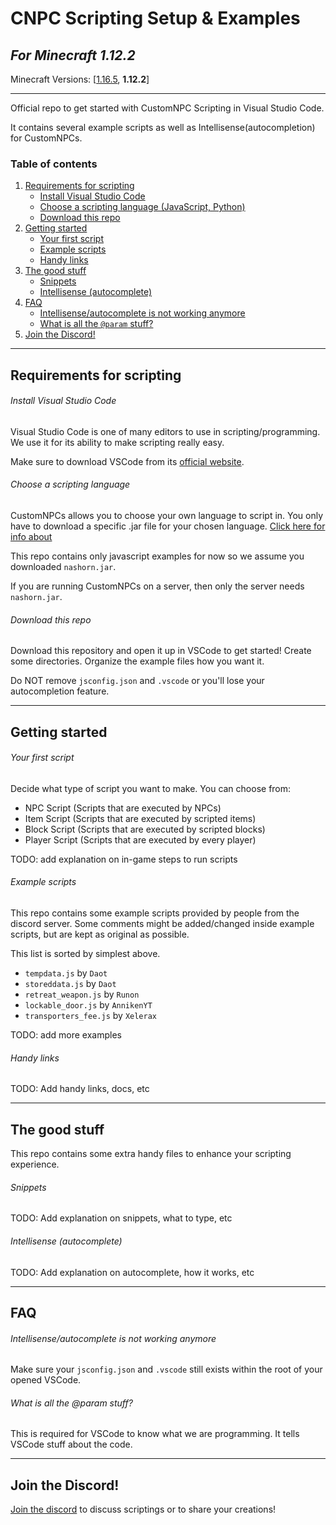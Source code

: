 # CNPC Scripting Setup & Examples
*For Minecraft 1.12.2*
---
Minecraft Versions: [[1.16.5](https://github.com/Noppes/cnpcs-scripting-examples/tree/main), **1.12.2**]

---
Official repo to get started with CustomNPC Scripting in Visual Studio Code.

It contains several example scripts as well as Intellisense(autocompletion) for CustomNPCs.

### Table of contents
1. [Requirements for scripting](#requirements-for-scripting)
   - [Install Visual Studio Code](#install-visual-studio-code)
   - [Choose a scripting language (JavaScript, Python)](#choose-a-scripting-language)
   - [Download this repo](#download-this-repo)
2. [Getting started](#getting-started)
   - [Your first script](#your-first-script)
   - [Example scripts](#example-scripts)
   - [Handy links](#handy-links)
3. [The good stuff](#the-good-stuff)
   - [Snippets](#snippets)
   - [Intellisense (autocomplete)](#intellisense-autocomplete)
4. [FAQ](#faq)
   - [Intellisense/autocomplete is not working anymore](#intellisenseautocomplete-is-not-working-anymore)
   - [What is all the `@param` stuff?](#what-is-all-the-param-stuff)
5. [Join the Discord!](#join-the-discord)

---
## Requirements for scripting

###### Install Visual Studio Code
Visual Studio Code is one of many editors to use in scripting/programming. We use it for its ability to make scripting really easy.

Make sure to download VSCode from its [official website](https://code.visualstudio.com/download).

###### Choose a scripting language
CustomNPCs allows you to choose your own language to script in.
You only have to download a specific .jar file for your chosen language.
[Click here for info about](www.kodevelopment.nl/minecraft/customnpcs/scripting)

This repo contains only javascript examples for now so we assume you downloaded `nashorn.jar`.

If you are running CustomNPCs on a server, then only the server needs `nashorn.jar`.

###### Download this repo
Download this repository and open it up in VSCode to get started!
Create some directories. Organize the example files how you want it.

Do NOT remove `jsconfig.json` and `.vscode` or you'll lose your autocompletion feature.

---

## Getting started

###### Your first script
Decide what type of script you want to make. You can choose from:
 - NPC Script (Scripts that are executed by NPCs)
 - Item Script (Scripts that are executed by scripted items)
 - Block Script (Scripts that are executed by scripted blocks)
 - Player Script (Scripts that are executed by every player)


TODO: add explanation on in-game steps to run scripts

###### Example scripts
This repo contains some example scripts provided by people from the discord server. Some comments might be added/changed inside example scripts, but are kept as original as possible.

This list is sorted by simplest above.

 - `tempdata.js` by `Daot`
 - `storeddata.js` by `Daot`
 - `retreat_weapon.js` by `Runon`
 - `lockable_door.js` by `AnnikenYT`
 - `transporters_fee.js` by `Xelerax`

TODO: add more examples


###### Handy links

TODO: Add handy links, docs, etc

---

## The good stuff
This repo contains some extra handy files to enhance your scripting experience.
###### Snippets

TODO: Add explanation on snippets, what to type, etc

###### Intellisense (autocomplete)

TODO: Add explanation on autocomplete, how it works, etc

---
## FAQ

###### Intellisense/autocomplete is not working anymore 
Make sure your `jsconfig.json` and `.vscode` still exists within the root of your opened VSCode.

###### What is all the @param stuff?
This is required for VSCode to know what we are programming. It tells VSCode stuff about the code.

---

## Join the Discord!
[Join the discord](https://discord.gg/AJ7qPy4) to discuss scriptings or to share your creations!
